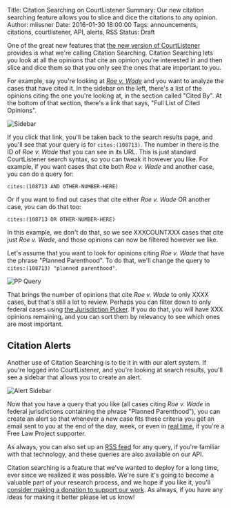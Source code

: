 Title: Citation Searching on CourtListener
Summary: Our new citation searching feature allows you to slice and dice the citations to any opinion.
Author: mlissner
Date: 2016-01-30 18:00:00
Tags: announcements, citations, courtlistener, API, alerts, RSS
Status: Draft


One of the great new features that [the new version of CourtListener][1] provides is what we're calling Citation Searching. Citation Searching lets you look at all the opinions that cite an opinion you're interested in and then slice and dice them so that you only see the ones that are important to you.

For example, say you're looking at [*Roe v. Wade*][roe] and you want to analyze the cases that have cited it. In the sidebar on the left, there's a list of the opinions citing the one you're looking at, in the section called "Cited By". At the bottom of that section, there's a link that says, "Full List of Cited Opinions".

![Sidebar]()

If you click that link, you'll be taken back to the search results page, and you'll see that your query is for `cites:(108713)`. The number in there is the ID of *Roe v. Wade* that you can see in its URL. This is just standard CourtListener search syntax, so you can tweak it however you like. For example, if you want cases that cite both *Roe v. Wade* and another case, you can do a query for:

    cites:(108713 AND OTHER-NUMBER-HERE)

Or if you want to find out cases that cite either *Roe v. Wade* OR another case, you can do that too:

    cites:(108713 OR OTHER-NUMBER-HERE)

In this example, we don't do that, so we see XXXCOUNTXXX cases that cite just *Roe v. Wade*, and those opinions can now be filtered however we like.

Let's assume that you want to look for opinions citing *Roe v. Wade* that have the phrase "Planned Parenthood". To do that, we'll change the query to `cites:(108713) "planned parenthood"`.

![PP Query]()

That brings the number of opinions that cite *Roe v. Wade* to only XXXX cases, but that's still a lot to review. Perhaps you can filter down to only federal cases using [the Jurisdiction Picker][picker]. If you do that, you will have XXX opinions remaining, and you can sort them by relevancy to see which ones are most important.


## Citation Alerts

Another use of Citation Searching is to tie it in with our alert system. If you're logged into CourtListener, and you're looking at search results, you'll see a sidebar that allows you to create an alert.

![Alert Sidebar]()

Now that you have a query that you like (all cases citing *Roe v. Wade* in federal jurisdictions containing the phrase "Planned Parenthood"), you can create an alert so that whenever a new case fits these criteria you get an email sent to you at the end of the day, week, or even in [real time][rt], if you're a Free Law Project supporter.

As always, you can also set up an [RSS feed][feeds] for any query, if you're familiar with that technology, and these queries are also available on our API.

Citation searching is a feature that we've wanted to deploy for a long time, ever since we realized it was possible. We're sure it's going to become a valuable part of your research process, and we hope if you like it, you'll [consider making a donation to support our work][donate]. As always, if you have any ideas for making it better please let us know!


[1]: {filname}/brand-new-courtlistener-a-year-in-the-works.md
[roe]: https://www.courtlistener.com/opinion/108713/roe-v-wade/
[picker]: {filename}/our-new-jurisdiction-picker.md
[rt]: {filename}/courtlistener-will-now-send-alerts-in-real-time.md
[feeds]: https://www.courtlistener.com/feeds/
[donate]: https://www.courtlistener.com/donate/?referrer=flp-citation-searching
